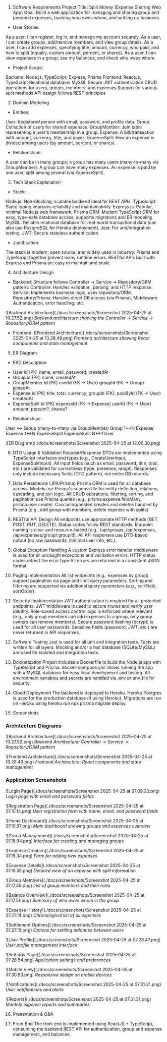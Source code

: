 1. Software Requirements
Project Title: Split Money (Expense Sharing Web App)
Goal: Build a web application for managing and sharing group and personal expenses, tracking who owes whom, and settling up balances.

- User Stories:

As a user, I can register, log in, and manage my account securely.
As a user, I can create groups, add/remove members, and view group details.
As a user, I can add expenses, specifying title, amount, currency, who paid, and how to split (equally, custom amount, percent, or shares).
As a user, I can view expenses in a group, see my balances, and check who owes whom.

- Project Scope:

Backend: Node.js, TypeScript, Express, Prisma
Frontend: ReactJs, TypeScript
Relational database: MySQL
Secure JWT authentication
CRUD operations for users, groups, members, and expenses
Support for various split methods
API design follows REST principles

2. Domain Modeling
- Entities:

User: Registered person with email, password, and profile data.
Group: Collection of users for shared expenses.
GroupMember: Join table representing a user's membership in a group.
Expense: A bill/transaction with amount, currency, title, and payer.
ExpenseSplit: How an expense is divided among users (by amount, percent, or shares).

- Relationships:

A user can be in many groups; a group has many users (many-to-many via GroupMember).
A group can have many expenses.
An expense is paid by one user, split among several (via ExpenseSplit).

3. Tech Stack Explanation
- Stack:

Node.js: Non-blocking, scalable backend ideal for REST APIs.
TypeScript: Static typing improves reliability and maintainability.
Express.js: Popular, minimal Node.js web framework.
Prisma ORM: Modern TypeScript ORM for easy, type-safe database access; supports migrations and ER modeling.
MySQL: Reliable relational database for real-world transactional data (can also use PostgreSQL for Heroku deployment).
Jest: For unit/integration testing.
JWT: Secure stateless authentication.

- Justification:

The stack is modern, open source, and widely used in industry.
Prisma and TypeScript together prevent many runtime errors.
RESTful APIs built with Express and Prisma are easy to maintain and scale.

4. Architecture Design
- Backend: Structure follows Controller → Service → Repository/ORM pattern:
Controller: Handles validation, parsing, and HTTP response.
Service: Implements business logic, uses repository/ORM.
Repository/Prisma: Handles direct DB access (via Prisma).
Middleware: Authentication, error handling, etc.

![Backend Architecture](./docs/screenshots/Screenshot 2025-04-25 at 10.27.52.png)
*Backend architecture showing the Controller → Service → Repository/ORM pattern*

- Frontend:
![Frontend Architecture](./docs/screenshots/Screenshot 2025-04-25 at 10.28.49.png)
*Frontend architecture showing React components and state management*

5. ER Diagram
- ERD Description:

+ User
id (PK)
name, email, password, createdAt
+ Group
id (PK)
name, createdAt
+ GroupMember
id (PK)
userId (FK → User)
groupId (FK → Group)
joinedAt
+ Expense
id (PK)
title, total, currency, groupId (FK), paidById (FK → User)
createdAt
+ ExpenseSplit
id (PK)
expenseId (FK → Expense)
userId (FK → User)
amount, percent?, shares?

- Relationships:

User <-> Group (many-to-many via GroupMember)
Group 1<->N Expense
Expense 1<->N ExpenseSplit
ExpenseSplit N<->1 User

![ER Diagram](./docs/screenshots/Screenshot 2025-04-25 at 12.06.30.png)

6. DTO Usage & Validation
Request/Response DTOs are implemented using TypeScript interfaces and types (e.g., CreateUserInput, ExpenseSplitInput).
All input fields (such as email, password, title, total, etc.) are validated for correctness (type, presence, range).
Responses only include necessary fields (DTO pattern), not entire DB records.

7. Data Persistence (JPA/Prisma)
Prisma ORM is used for all database access.
Models use Prisma's schema file for entity definition, relations, cascading, and join logic.
All CRUD operations, filtering, sorting, and pagination use Prisma queries (e.g., prisma.expense.findMany, prisma.user.create).
Cascading/nested creates and deletes handled by Prisma (e.g., add group with members, delete expense with splits).

8. RESTful API Design
All endpoints use appropriate HTTP methods (GET, POST, PUT, DELETE).
Status codes follow REST standards.
Endpoint naming is clear and resource-based (e.g., /api/groups, /api/expenses, /api/expenses/group/:groupId).
All API responses use DTO-based output (no raw passwords, minimal user info, etc.).

9. Global Exception Handling
A custom Express error handler middleware is used for all uncaught exceptions and validation errors.
HTTP status codes reflect the error type
All errors are returned in a consistent JSON format

10. Paging Implementation
All list endpoints (e.g., expenses by group) support pagination via page and limit query parameters.
Sorting and filtering are supported via additional query parameters (e.g., sortField, sortOrder).

11. Security Implementation
JWT authentication is required for all protected endpoints.
JWT middleware is used to secure routes and verify user identity.
Role-based access control logic is enforced where relevant (e.g., only group members can add expenses to a group, only group owners can remove members).
Secure password hashing (bcrypt) is used for all user passwords.
Sensitive fields (password, JWT, etc.) are never returned in API responses.

12. Software Testing
Jest is used for all unit and integration tests.
Tests are written for all layers.
Mocking and/or a test database (SQLite/MySQL) are used for isolated and integration tests.

13. Dockerization
Project includes a Dockerfile to build the Node.js app with TypeScript and Prisma.
docker-compose.yml allows running the app with a MySQL database for easy local development and testing.
All environment variables and secrets are handled via .env or env_file for security.

14. Cloud Deployment
The backend is deployed to Heroku.
Heroku Postgres is used for the production database (if using Heroku).
Migrations are run on Heroku using heroku run npx prisma migrate deploy.

15. Screenshots

### Architecture Diagrams
![Backend Architecture](./docs/screenshots/Screenshot 2025-04-25 at 10.27.52.png)
*Backend Architecture: Controller → Service → Repository/ORM pattern*

![Frontend Architecture](./docs/screenshots/Screenshot 2025-04-25 at 10.28.49.png)
*Frontend Architecture: React components and state management*

### Application Screenshots
![Login Page](./docs/screenshots/Screenshot 2025-04-25 at 07.09.33.png)
*Login page with email and password fields*

![Registration Page](./docs/screenshots/Screenshot 2025-04-25 at 07.10.14.png)
*User registration form with name, email, and password fields*

![Home Dashboard](./docs/screenshots/Screenshot 2025-04-25 at 07.10.57.png)
*Main dashboard showing groups and expenses overview*

![Group Management](./docs/screenshots/Screenshot 2025-04-25 at 07.15.04.png)
*Interface for creating and managing groups*

![Expense Creation](./docs/screenshots/Screenshot 2025-04-25 at 07.15.34.png)
*Form for adding new expenses*

![Expense Details](./docs/screenshots/Screenshot 2025-04-25 at 07.15.55.png)
*Detailed view of an expense with split information*

![Group Members](./docs/screenshots/Screenshot 2025-04-25 at 07.17.49.png)
*List of group members and their roles*

![Balance Overview](./docs/screenshots/Screenshot 2025-04-25 at 07.17.51.png)
*Summary of who owes whom in the group*

![Expense History](./docs/screenshots/Screenshot 2025-04-25 at 07.27.14.png)
*Chronological list of all expenses*

![Settlement Options](./docs/screenshots/Screenshot 2025-04-25 at 07.27.19.png)
*Options for settling balances between users*

![User Profile](./docs/screenshots/Screenshot 2025-04-25 at 07.28.47.png)
*User profile management interface*

![Settings Page](./docs/screenshots/Screenshot 2025-04-25 at 07.28.54.png)
*Application settings and preferences*

![Mobile View](./docs/screenshots/Screenshot 2025-04-25 at 07.30.53.png)
*Responsive design on mobile devices*

![Notifications](./docs/screenshots/Screenshot 2025-04-25 at 07.31.21.png)
*User notifications and alerts*

![Reports](./docs/screenshots/Screenshot 2025-04-25 at 07.31.31.png)
*Monthly expense reports and summaries*

16. Presentation & Q&A

17. Front End
The front end is implemented using ReactJS + TypeScript, consuming the backend REST API for authentication, group and expense management, and balances.
